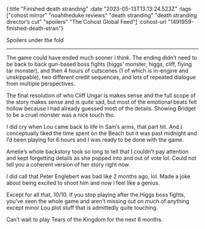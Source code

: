 {:title "Finished death stranding"
 :date "2023-05-13T13:13:24.523Z"
 :tags ["cohost mirror" "noahtheduke reviews" "death stranding" "death stranding director’s cut" "spoilers" "The Cohost Global Feed"]
 :cohost-url "1491959-finished-death-stran"}

Spoilers under the fold

---

The game could have ended much sooner i think. The ending didn’t need to be back to back gun-based boss fights (higgs’ monster, higgs, cliff, flying tar monster), and then 4 hours of cutscenes (1 of which is in-engine and unskippable), two different credit sequences, and lots of repeated dialogue from multiple perspectives.

The final resolution of who Cliff Ungar is makes sense and the full scope of the story makes sense and is quite sad, but most of the emotional beats felt hollow because I had already guessed most of the details. Showing Bridget to be a cruel monster was a nice touch tho.

I did cry when Lou came back to life in Sam’s arms, that part hit. And I conceptually liked the time spent on the Beach but it was past midnight and I’d been playing for 6 hours and I was ready to be done with the game.

Amelie’s whole backstory took so long to tell that I couldn’t pay attention and kept forgetting details as she popped into and out of vote lol. Could not tell you a coherent version of her story right now.

I did call that Peter Englebert was bad like 2 months ago, lol. Made a joke about being excited to shoot him and now i feel like a genius.

Except for all that, 10/10. If you stop playing after the Higgs boss fights, you’ve seen the whole game and aren’t missing out on much of anything except minor Lou plot stuff that is admittedly quite touching.

Can’t wait to play Tears of the Kingdom for the next 6 months.
